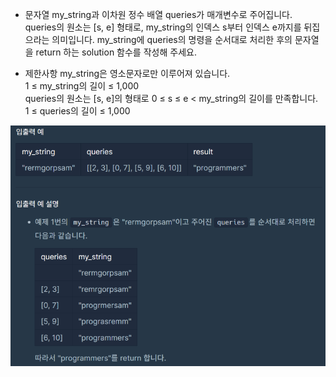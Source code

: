 - 문자열 my_string과 이차원 정수 배열 queries가 매개변수로 주어집니다. queries의 원소는 [s, e] 형태로, my_string의 인덱스 s부터 인덱스 e까지를 뒤집으라는 의미입니다. my_string에 queries의 명령을 순서대로 처리한 후의 문자열을 return 하는 solution 함수를 작성해 주세요.

- 제한사항
my_string은 영소문자로만 이루어져 있습니다.<br>
1 ≤ my_string의 길이 ≤ 1,000<br>
queries의 원소는 [s, e]의 형태로 0 ≤ s ≤ e < my_string의 길이를 만족합니다.<br>
1 ≤ queries의 길이 ≤ 1,000 <br>

<img src="./image.png"/>